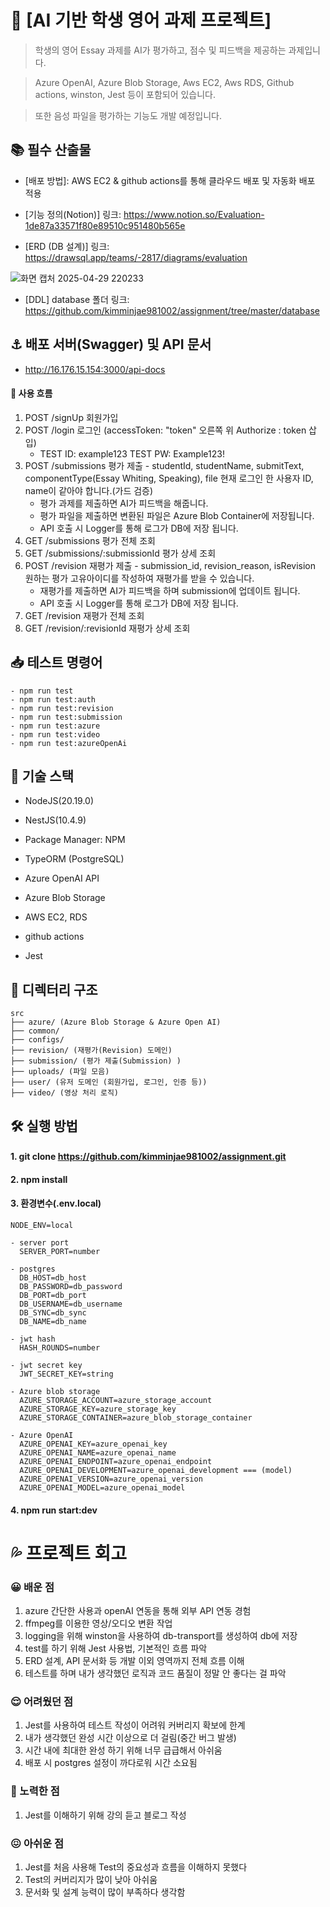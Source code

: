 # 💬 [AI 기반 학생 영어 과제 프로젝트]

> 학생의 영어 Essay 과제를 AI가 평가하고, 점수 및 피드백을 제공하는 과제입니다.

> Azure OpenAI, Azure Blob Storage, Aws EC2, Aws RDS, Github actions, winston, Jest 등이 포함되어 있습니다.

> 또한 음성 파일을 평가하는 기능도 개발 예정입니다.

## 📚 필수 산출물

- [배포 방법]: AWS EC2 & github actions를 통해 클라우드 배포 및 자동화 배포 적용

- [기능 정의(Notion)] 링크: https://www.notion.so/Evaluation-1de87a33571f80e89510c951480b565e

- [ERD (DB 설계)] 링크: https://drawsql.app/teams/-2817/diagrams/evaluation

![화면 캡처 2025-04-29 220233](https://github.com/user-attachments/assets/dd989ab3-aec0-4eea-86b5-808eefaf95af)

- [DDL] database 폴더 링크: https://github.com/kimminjae981002/assignment/tree/master/database

## ⚓ 배포 서버(Swagger) 및 API 문서

- http://16.176.15.154:3000/api-docs

#### 🌊 사용 흐름

1. POST /signUp 회원가입
2. POST /login 로그인 (accessToken: "token" 오른쪽 위 Authorize : token 삽입)
   - TEST ID: example123 TEST PW: Example123!
3. POST /submissions 평가 제출 - studentId, studentName, submitText, componentType(Essay Whiting, Speaking), file
   현재 로그인 한 사용자 ID, name이 같아야 합니다.(가드 검증)
   - 평가 과제를 제출하면 AI가 피드백을 해줍니다.
   - 평가 파일을 제출하면 변환된 파일은 Azure Blob Container에 저장됩니다.
   - API 호출 시 Logger를 통해 로그가 DB에 저장 됩니다.
4. GET /submissions 평가 전체 조회
5. GET /submissions/:submissionId 평가 상세 조회
6. POST /revision 재평가 제출 - submission_id, revision_reason, isRevision
   원하는 평가 고유아이디를 작성하여 재평가를 받을 수 있습니다.
   - 재평가를 제출하면 AI가 피드백을 하며 submission에 업데이트 됩니다.
   - API 호출 시 Logger를 통해 로그가 DB에 저장 됩니다.
7. GET /revision 재평가 전체 조회
8. GET /revision/:revisionId 재평가 상세 조회

## 📥 테스트 명령어

```
- npm run test
- npm run test:auth
- npm run test:revision
- npm run test:submission
- npm run test:azure
- npm run test:video
- npm run test:azureOpenAi
```

## 🧱 기술 스택

- NodeJS(20.19.0)

- NestJS(10.4.9)

- Package Manager: NPM

- TypeORM (PostgreSQL)

- Azure OpenAI API

- Azure Blob Storage

- AWS EC2, RDS

- github actions

- Jest

## 📁 디렉터리 구조

```
src
├── azure/ (Azure Blob Storage & Azure Open AI)
├── common/
├── configs/
├── revision/ (재평가(Revision) 도메인)
├── submission/ (평가 제출(Submission) )
├── uploads/ (파일 모음)
├── user/ (유저 도메인 (회원가입, 로그인, 인증 등))
├── video/ (영상 처리 로직)

```

## 🛠️ 실행 방법

#### 1. git clone https://github.com/kimminjae981002/assignment.git

#### 2. npm install

#### 3. 환경변수(.env.local)

```
NODE_ENV=local

- server port
  SERVER_PORT=number

- postgres
  DB_HOST=db_host
  DB_PASSWORD=db_password
  DB_PORT=db_port
  DB_USERNAME=db_username
  DB_SYNC=db_sync
  DB_NAME=db_name

- jwt hash
  HASH_ROUNDS=number

- jwt secret key
  JWT_SECRET_KEY=string

- Azure blob storage
  AZURE_STORAGE_ACCOUNT=azure_storage_account
  AZURE_STORAGE_KEY=azure_storage_key
  AZURE_STORAGE_CONTAINER=azure_blob_storage_container

- Azure OpenAI
  AZURE_OPENAI_KEY=azure_openai_key
  AZURE_OPENAI_NAME=azure_openai_name
  AZURE_OPENAI_ENDPOINT=azure_openai_endpoint
  AZURE_OPENAI_DEVELOPMENT=azure_openai_development === (model)
  AZURE_OPENAI_VERSION=azure_openai_version
  AZURE_OPENAI_MODEL=azure_openai_model
```

#### 4. npm run start:dev

# 💦 프로젝트 회고

### 😀 배운 점

1. azure 간단한 사용과 openAI 연동을 통해 외부 API 연동 경험
2. ffmpeg를 이용한 영상/오디오 변환 작업
3. logging을 위해 winston을 사용하여 db-transport를 생성하여 db에 저장
4. test를 하기 위해 Jest 사용법, 기본적인 흐름 파악
5. ERD 설계, API 문서화 등 개발 이외 영역까지 전체 흐름 이해
6. 테스트를 하며 내가 생각했던 로직과 코드 품질이 정말 안 좋다는 걸 파악

### 😌 어려웠던 점

1. Jest를 사용하여 테스트 작성이 어려워 커버리지 확보에 한계
2. 내가 생각했던 완성 시간 이상으로 더 걸림(중간 버그 발생)
3. 시간 내에 최대한 완성 하기 위해 너무 급급해서 아쉬움
4. 배포 시 postgres 설정이 까다로워 시간 소요됨

### 😬 노력한 점

1. Jest를 이해하기 위해 강의 듣고 블로그 작성

### 😖 아쉬운 점

1. Jest를 처음 사용해 Test의 중요성과 흐름을 이해하지 못했다
2. Test의 커버리지가 많이 낮아 아쉬움
3. 문서화 및 설계 능력이 많이 부족하다 생각함

